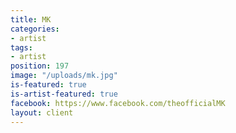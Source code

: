 ```yaml
---
title: MK
categories:
- artist
tags:
- artist
position: 197
image: "/uploads/mk.jpg"
is-featured: true
is-artist-featured: true
facebook: https://www.facebook.com/theofficialMK
layout: client
---
```


